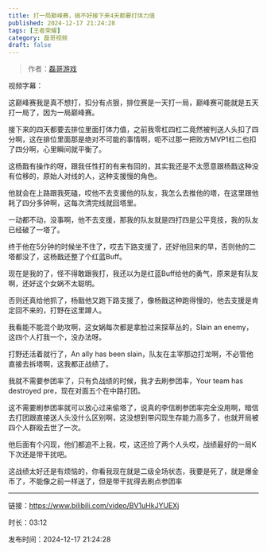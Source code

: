 ```yaml
---
title: 打一局巅峰赛，搞不好接下来4天都要打体力值
published: 2024-12-17 21:24:28
tags: [王者荣耀]
category: 磊哥视频
draft: false
---
```



> 作者：[磊哥游戏](https://space.bilibili.com/268941858?spm_id_from=333.788.upinfo.head.click)

视频字幕：

这巅峰赛我是真不想打，扣分有点狠，排位赛是一天打一局，巅峰赛可能就是五天打一局了，因为一局巅峰赛。

接下来的四天都要去排位里面打体力值，之前我零杠四杠二竟然被判送人头扣了四分啊，这在排位里面那是绝对不可能的事情啊，呃不过那一把败方MVP1杠二也扣了四分啊，心里瞬间就平衡了。

这杨戬有操作的呀，跟我任性打的有来有回的，其实我还是不太愿意跟杨戬这种没有位移的，原始人对线的人，这种支援慢的角色。

他就会在上路跟我死磕，哎他不去支援他的队友，我怎么去推他的塔，在这里跟他耗了四分多钟啊，这每次清完线就回塔里。

一动都不动，没事啊，他不去支援，那我的队友就是四打四是公平竞技，我的队友已经破了一塔了。

终于他在5分钟的时候坐不住了，哎去下路支援了，还好他回来的早，否则他的二塔都没了，这杨戬还整了个红蓝Buff。

现在是我的了，怪不得敢跟我打，我还以为是红蓝Buff给他的勇气，原来是有队友啊，还好这个女娲不太聪明。

否则还真给他抓了，杨戬他又跑下路支援了，像杨戬这种跑得慢的，他去支援是肯定回不来的，打野在这里蹲人。

我看能不能混个助攻啊，这女娲每次都是拿脸过来探草丛的，Slain an enemy，这四个人打我一个，没办法呀。

打野还活着就行了，An ally has been slain，队友在主宰那边打龙啊，不必管他直接去拆塔啊，这我都正战绩了。

我就不需要参团率了，只有负战绩的时候，我才去刷参团率，Your team has destroyed pre，现在对面五个在中路打团。

这不需要刷参团率就可以放心过来偷塔了，说真的李信刷参团率完全没用啊，暗信去打团跟直接送人头没什么区别啊，这没想到带闪现生存能力高多了，也就开局被四个人群殴去世了一次。

他后面有个闪现，他们都追不上我，哎，这还捡了两个人头哎，战绩最好的一局K下次还是带干扰吧。

这战绩太好还是有烦恼的，你看我现在就是二级全场状态，我要是死了，就是爆金币了，不能像之前一样送了，但是带干扰得去刷点参团率

---

链接：https://www.bilibili.com/video/BV1uHkJYUEXj

时长：03:12

发布时间：2024-12-17 21:24:28
